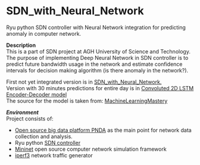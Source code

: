 # SDN_with_Neural_Network
Ryu python SDN controller with Neural Network integration for predicting anomaly in computer network.

**Description**  
This is a part of SDN project at AGH University of Science and Technology.
The purpose of implementing Deep Neural Network in SDN controller is to predict future bandwidth usage in the network and estimate confidence intervals for decision making algorithm (is there anomaly in the network?).

First not yet integrated version is in [SDN_with_Neural_Network.](https://github.com/amasend/SDN_with_Neural_Network/blob/master/SDN_data_preprocessing_simple_NN.ipynb "Title")  
Version with 30 minutes predictions for entire day is in [Convoluted 2D LSTM Encoder-Decoder model](https://github.com/amasend/SDN_with_Neural_Network/blob/master/Convolution_2D_LSTM_encode_decoder_30_min_prediction.ipynb "Title")  
The source for the model is taken from: [MachineLearningMastery](https://machinelearningmastery.com/how-to-develop-lstm-models-for-multi-step-time-series-forecasting-of-household-power-consumption/ "Title")  

***Environment***  
Project consists of:
- [Open source big data platform PNDA](https://github.com/pndaproject "Title") as the main point for network data collection and analysis.
- Ryu python [SDN controller](https://osrg.github.io/ryu/ "Title")
- [Mininet](http://mininet.org/ "Title") open source computer network simulation framework
- [iperf3](https://iperf.fr/iperf-doc.php "Title") network traffic generator


